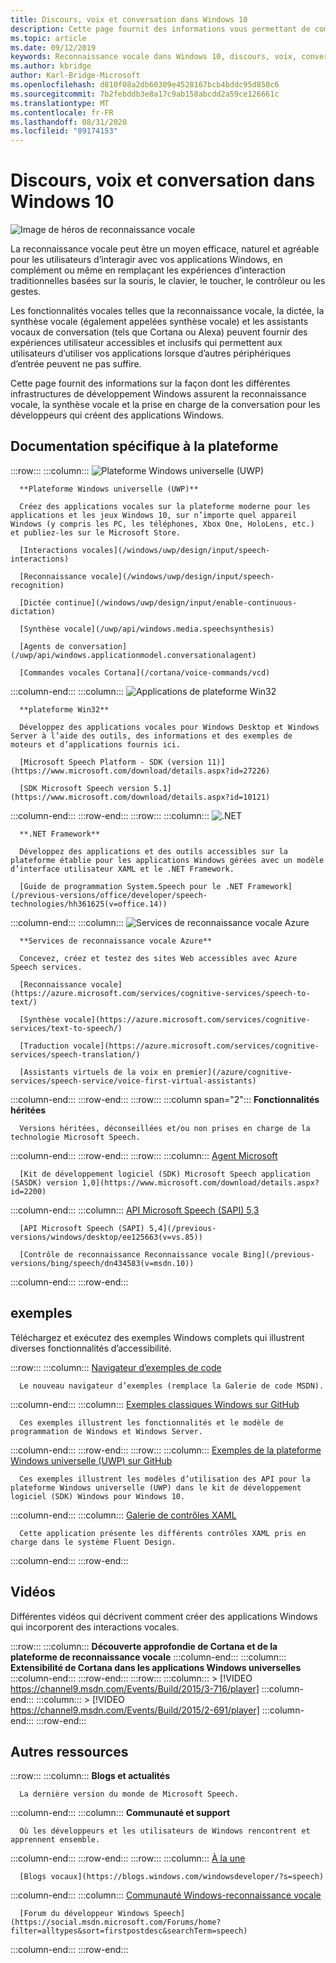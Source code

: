 ```yaml
---
title: Discours, voix et conversation dans Windows 10
description: Cette page fournit des informations vous permettant de commencer à développer des applications Windows avec reconnaissance vocale.
ms.topic: article
ms.date: 09/12/2019
keywords: Reconnaissance vocale dans Windows 10, discours, voix, conversation, applications vocales Win32, applications vocales UWP, applications vocales WPF, applications vocales WinForms
ms.author: kbridge
author: Karl-Bridge-Microsoft
ms.openlocfilehash: d810f08a2db60309e4528167bcb4bddc95d850c6
ms.sourcegitcommit: 7b2febddb3e8a17c9ab158abcdd2a59ce126661c
ms.translationtype: MT
ms.contentlocale: fr-FR
ms.lasthandoff: 08/31/2020
ms.locfileid: "89174153"
---
```

# <a name="speech-voice-and-conversation-in-windows-10"></a>Discours, voix et conversation dans Windows 10

![Image de héros de reconnaissance vocale](images/hero-speech-composite-small.png)

La reconnaissance vocale peut être un moyen efficace, naturel et agréable pour les utilisateurs d’interagir avec vos applications Windows, en complément ou même en remplaçant les expériences d’interaction traditionnelles basées sur la souris, le clavier, le toucher, le contrôleur ou les gestes.

Les fonctionnalités vocales telles que la reconnaissance vocale, la dictée, la synthèse vocale (également appelées synthèse vocale) et les assistants vocaux de conversation (tels que Cortana ou Alexa) peuvent fournir des expériences utilisateur accessibles et inclusifs qui permettent aux utilisateurs d’utiliser vos applications lorsque d’autres périphériques d’entrée peuvent ne pas suffire.

Cette page fournit des informations sur la façon dont les différentes infrastructures de développement Windows assurent la reconnaissance vocale, la synthèse vocale et la prise en charge de la conversation pour les développeurs qui créent des applications Windows.

## <a name="platform-specific-documentation"></a>Documentation spécifique à la plateforme

:::row:::
   :::column:::
      ![Plateforme Windows universelle (UWP)](images/platform-uwp.png)

      **Plateforme Windows universelle (UWP)**

      Créez des applications vocales sur la plateforme moderne pour les applications et les jeux Windows 10, sur n’importe quel appareil Windows (y compris les PC, les téléphones, Xbox One, HoloLens, etc.) et publiez-les sur le Microsoft Store.

      [Interactions vocales](/windows/uwp/design/input/speech-interactions)

      [Reconnaissance vocale](/windows/uwp/design/input/speech-recognition)

      [Dictée continue](/windows/uwp/design/input/enable-continuous-dictation)

      [Synthèse vocale](/uwp/api/windows.media.speechsynthesis)

      [Agents de conversation](/uwp/api/windows.applicationmodel.conversationalagent)

      [Commandes vocales Cortana](/cortana/voice-commands/vcd)
   :::column-end:::
   :::column:::
      ![Applications de plateforme Win32](images/platform-win32.png)

      **plateforme Win32**

      Développez des applications vocales pour Windows Desktop et Windows Server à l’aide des outils, des informations et des exemples de moteurs et d’applications fournis ici.

      [Microsoft Speech Platform - SDK (version 11)](https://www.microsoft.com/download/details.aspx?id=27226)
      
      [SDK Microsoft Speech version 5.1](https://www.microsoft.com/download/details.aspx?id=10121)
   :::column-end:::
:::row-end:::
:::row:::
   :::column:::
      ![.NET](images/platform-dotnet.png)

      **.NET Framework**

      Développez des applications et des outils accessibles sur la plateforme établie pour les applications Windows gérées avec un modèle d’interface utilisateur XAML et le .NET Framework.

      [Guide de programmation System.Speech pour le .NET Framework](/previous-versions/office/developer/speech-technologies/hh361625(v=office.14))
   :::column-end:::
   :::column:::
      ![Services de reconnaissance vocale Azure](images/platform-azure-speech.png)

      **Services de reconnaissance vocale Azure**

      Concevez, créez et testez des sites Web accessibles avec Azure Speech services.

      [Reconnaissance vocale](https://azure.microsoft.com/services/cognitive-services/speech-to-text/)

      [Synthèse vocale](https://azure.microsoft.com/services/cognitive-services/text-to-speech/)
      
      [Traduction vocale](https://azure.microsoft.com/services/cognitive-services/speech-translation/)

      [Assistants virtuels de la voix en premier](/azure/cognitive-services/speech-service/voice-first-virtual-assistants)
   :::column-end:::
:::row-end:::
:::row:::
   :::column span="2":::
      **Fonctionnalités héritées**

      Versions héritées, déconseillées et/ou non prises en charge de la technologie Microsoft Speech.
   :::column-end:::
:::row-end:::
:::row:::
   :::column:::
      [Agent Microsoft](/windows/win32/lwef/microsoft-agent)

      [Kit de développement logiciel (SDK) Microsoft Speech application (SASDK) version 1,0](https://www.microsoft.com/download/details.aspx?id=2200)
   :::column-end:::
   :::column:::
      [API Microsoft Speech (SAPI) 5,3](/previous-versions/windows/desktop/ms723627(v=vs.85))

      [API Microsoft Speech (SAPI) 5,4](/previous-versions/windows/desktop/ee125663(v=vs.85))

      [Contrôle de reconnaissance Reconnaissance vocale Bing](/previous-versions/bing/speech/dn434583(v=msdn.10))
   :::column-end:::
:::row-end:::

## <a name="samples"></a>exemples

Téléchargez et exécutez des exemples Windows complets qui illustrent diverses fonctionnalités d’accessibilité.

:::row:::
   :::column:::
      [Navigateur d’exemples de code](/samples/browse/?term=speech)

      Le nouveau navigateur d’exemples (remplace la Galerie de code MSDN).
   :::column-end:::
   :::column:::
      [Exemples classiques Windows sur GitHub](https://github.com/microsoft/Windows-classic-samples/search?q=speech&unscoped_q=speech)

      Ces exemples illustrent les fonctionnalités et le modèle de programmation de Windows et Windows Server. 
   :::column-end:::
:::row-end:::
:::row:::
   :::column:::
      [Exemples de la plateforme Windows universelle (UWP) sur GitHub](https://github.com/microsoft/Windows-universal-samples/search?q=speech&unscoped_q=speech)

      Ces exemples illustrent les modèles d’utilisation des API pour la plateforme Windows universelle (UWP) dans le kit de développement logiciel (SDK) Windows pour Windows 10.
   :::column-end:::
   :::column:::
      [Galerie de contrôles XAML](https://github.com/microsoft/Xaml-Controls-Gallery)

      Cette application présente les différents contrôles XAML pris en charge dans le système Fluent Design.
   :::column-end:::
:::row-end:::

## <a name="videos"></a>Vidéos

Différentes vidéos qui décrivent comment créer des applications Windows qui incorporent des interactions vocales.

:::row:::
   :::column:::
      **Découverte approfondie de Cortana et de la plateforme de reconnaissance vocale**
   :::column-end:::
   :::column:::
      **Extensibilité de Cortana dans les applications Windows universelles**
   :::column-end:::
:::row-end:::
:::row:::
   :::column:::
      > [!VIDEO https://channel9.msdn.com/Events/Build/2015/3-716/player]
   :::column-end:::
   :::column:::
      > [!VIDEO https://channel9.msdn.com/Events/Build/2015/2-691/player]
   :::column-end:::
:::row-end:::

## <a name="other-resources"></a>Autres ressources

:::row:::
   :::column:::
      **Blogs et actualités**

      La dernière version du monde de Microsoft Speech.
   :::column-end:::
   :::column:::
      **Communauté et support**

      Où les développeurs et les utilisateurs de Windows rencontrent et apprennent ensemble.
   :::column-end:::
:::row-end:::
:::row:::
   :::column:::
      [À la une](https://news.microsoft.com/?s=speech)

      [Blogs vocaux](https://blogs.windows.com/windowsdeveloper/?s=speech)
   :::column-end:::
   :::column:::
      [Communauté Windows-reconnaissance vocale](https://community.windows.com/search?q=speech)

      [Forum du développeur Windows Speech](https://social.msdn.microsoft.com/Forums/home?filter=alltypes&sort=firstpostdesc&searchTerm=speech)
   :::column-end:::
:::row-end:::